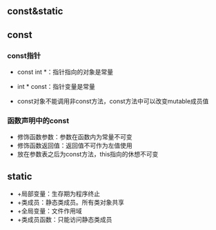 ## const&static

## const

### const指针

- const int *：指针指向的对象是常量
- int * const：指针变量是常量

- const对象不能调用非const方法，const方法中可以改变mutable成员值

### 函数声明中的const

- 修饰函数参数：参数在函数内为常量不可变
- 修饰函数返回值：返回值不可作为左值使用
- 放在参数表之后为const方法，this指向的休想不可变

## static

- +局部变量：生存期为程序终止
- +类成员：静态类成员。所有类对象共享
- +全局变量：文件作用域
- +类成员函数：只能访问静态类成员